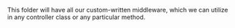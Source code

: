 This folder will have all our custom-written middleware, which we can utilize in any controller class or any particular method.